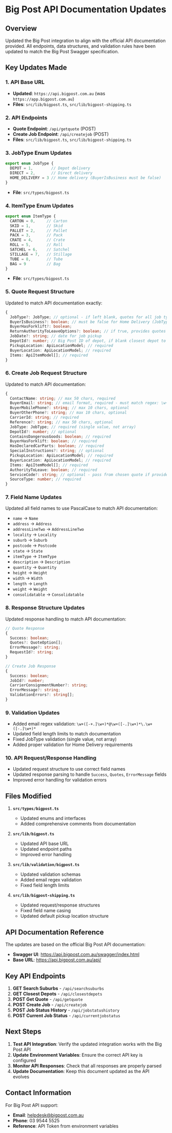 # Big Post API Documentation Updates

## Overview
Updated the Big Post integration to align with the official API documentation provided. All endpoints, data structures, and validation rules have been updated to match the Big Post Swagger specification.

## Key Updates Made

### 1. API Base URL
- **Updated**: `https://api.bigpost.com.au` (was `https://app.bigpost.com.au`)
- **Files**: `src/lib/bigpost.ts`, `src/lib/bigpost-shipping.ts`

### 2. API Endpoints
- **Quote Endpoint**: `/api/getquote` (POST)
- **Create Job Endpoint**: `/api/createjob` (POST)
- **Files**: `src/lib/bigpost.ts`, `src/lib/bigpost-shipping.ts`

### 3. JobType Enum Updates
```typescript
export enum JobType {
  DEPOT = 1,        // Depot delivery
  DIRECT = 2,       // Direct delivery  
  HOME_DELIVERY = 3 // Home delivery (BuyerIsBusiness must be false)
}
```
- **File**: `src/types/bigpost.ts`

### 4. ItemType Enum Updates
```typescript
export enum ItemType {
  CARTON = 0,     // Carton
  SKID = 1,       // Skid
  PALLET = 2,     // Pallet
  PACK = 3,       // Pack
  CRATE = 4,      // Crate
  ROLL = 5,       // Roll
  SATCHEL = 6,    // Satchel
  STILLAGE = 7,   // Stillage
  TUBE = 8,       // Tube
  BAG = 9         // Bag
}
```
- **File**: `src/types/bigpost.ts`

### 5. Quote Request Structure
Updated to match API documentation exactly:
```typescript
{
  JobType?: JobType; // optional - if left blank, quotes for all job types
  BuyerIsBusiness?: boolean; // must be false for Home Delivery (JobType=3)
  BuyerHasForklift?: boolean;
  ReturnAuthorityToLeaveOptions?: boolean; // if true, provides quotes for services where goods can be left without signature (items must be 40kg or less)
  JobDate?: string; // date for job pickup
  DepotId?: number; // Big Post ID of depot, if blank closest depot to buyer will be used
  PickupLocation: ApiLocationModel; // required
  BuyerLocation: ApiLocationModel; // required
  Items: ApiItemModel[]; // required
}
```

### 6. Create Job Request Structure
Updated to match API documentation:
```typescript
{
  ContactName: string; // max 50 chars, required
  BuyerEmail: string; // email format, required - must match regex: \w+([-+.]\w+)*@\w+([-.]\w+)*\.\w+([-.]\w+)*
  BuyerMobilePhone?: string; // max 10 chars, optional
  BuyerOtherPhone?: string; // max 10 chars, optional
  CarrierId: string; // required
  Reference?: string; // max 50 chars, optional
  JobType: JobType; // required (single value, not array)
  DepotId?: number; // optional
  ContainsDangerousGoods: boolean; // required
  BuyerHasForklift: boolean; // required
  HasDeclaredCarParts: boolean; // required
  SpecialInstructions?: string; // optional
  PickupLocation: ApiLocationModel; // required
  BuyerLocation: ApiLocationModel; // required
  Items: ApiItemModel[]; // required
  AuthorityToLeave: boolean; // required
  ServiceCode?: string; // optional - pass from chosen quote if provided
  SourceType: number; // required
}
```

### 7. Field Name Updates
Updated all field names to use PascalCase to match API documentation:
- `name` → `Name`
- `address` → `Address`
- `addressLineTwo` → `AddressLineTwo`
- `locality` → `Locality`
- `suburb` → `Suburb`
- `postcode` → `Postcode`
- `state` → `State`
- `itemType` → `ItemType`
- `description` → `Description`
- `quantity` → `Quantity`
- `height` → `Height`
- `width` → `Width`
- `length` → `Length`
- `weight` → `Weight`
- `consolidatable` → `Consolidatable`

### 8. Response Structure Updates
Updated response handling to match API documentation:
```typescript
// Quote Response
{
  Success: boolean;
  Quotes?: QuoteOption[];
  ErrorMessage?: string;
  RequestId?: string;
}

// Create Job Response
{
  Success: boolean;
  JobId?: number;
  CarrierConsignmentNumber?: string;
  ErrorMessage?: string;
  ValidationErrors?: string[];
}
```

### 9. Validation Updates
- Added email regex validation: `\w+([-+.]\w+)*@\w+([-.]\w+)*\.\w+([-.]\w+)*`
- Updated field length limits to match documentation
- Fixed JobType validation (single value, not array)
- Added proper validation for Home Delivery requirements

### 10. API Request/Response Handling
- Updated request structure to use correct field names
- Updated response parsing to handle `Success`, `Quotes`, `ErrorMessage` fields
- Improved error handling for validation errors

## Files Modified

1. **`src/types/bigpost.ts`**
   - Updated enums and interfaces
   - Added comprehensive comments from documentation

2. **`src/lib/bigpost.ts`**
   - Updated API base URL
   - Updated endpoint paths
   - Improved error handling

3. **`src/lib/validation/bigpost.ts`**
   - Updated validation schemas
   - Added email regex validation
   - Fixed field length limits

4. **`src/lib/bigpost-shipping.ts`**
   - Updated request/response structures
   - Fixed field name casing
   - Updated default pickup location structure

## API Documentation Reference

The updates are based on the official Big Post API documentation:
- **Swagger UI**: https://api.bigpost.com.au/swagger/index.html
- **Base URL**: https://api.bigpost.com.au/api/

## Key API Endpoints

1. **GET Search Suburbs** - `/api/searchsuburbs`
2. **GET Closest Depots** - `/api/closestdepots`
3. **POST Get Quote** - `/api/getquote`
4. **POST Create Job** - `/api/createjob`
5. **POST Job Status History** - `/api/jobstatushistory`
6. **POST Current Job Status** - `/api/currentjobstatus`

## Next Steps

1. **Test API Integration**: Verify the updated integration works with the Big Post API
2. **Update Environment Variables**: Ensure the correct API key is configured
3. **Monitor API Responses**: Check that all responses are properly parsed
4. **Update Documentation**: Keep this document updated as the API evolves

## Contact Information

For Big Post API support:
- **Email**: helpdesk@bigpost.com.au
- **Phone**: 03 9544 5525
- **Reference**: API Token from environment variables
